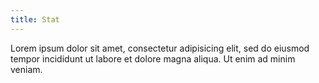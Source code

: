```yaml
---
title: Stat
---
```


Lorem ipsum dolor sit amet, consectetur adipisicing elit, sed do eiusmod tempor incididunt ut labore et dolore magna aliqua. Ut enim ad minim veniam.
